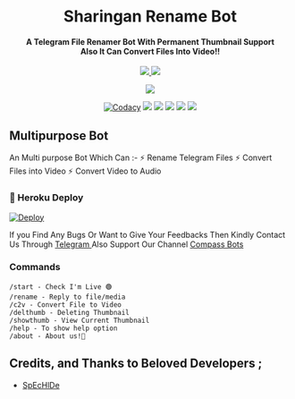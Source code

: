 
<h1 align="center"><b>Sharingan Rename Bot</b></h1>

<h4 align="center">A Telegram File Renamer Bot With Permanent Thumbnail Support <br> Also It Can Convert Files Into Video!!</h4>

<p align='center'>
  <a href="https://www.python.org/" alt="made-with-python"> <img src="https://img.shields.io/badge/Made%20with-Python-fb3640.svg?style=flat-square&logo=python&logoColor=fb3640&color=fb3640" /> </a>
  <a href="https://github.com/dakshkohli23/Sharingan-Rename-Bot/" alt="Maintenance"> <img src="https://img.shields.io/badge/Maintained%3F-Yes-green.svg?style=flat-square&logo=serverless&logoColor=fb3640&color=fb3640" /> </a>
</p>

<p align="center"><a href="https://github.com/dakshkohli23/Sharingan-Rename-Bot"><img src="https://files.softicons.com/download/culture-icons/sharingan-icons-1.5-by-harenome-razanajato/png/256x256/kakashi.png"></a></p>

<p align="center">
    <a href="https://github.com/dakshkohli23/Sharingan-Rename-Bot"> <img src="https://img.shields.io/codacy/grade/4e490514fa374fea87763a055b7ac6fb?color=fb3640&logo=codacy&logoColor=fb3640&style=for-the-badge" alt="Codacy" /></a>
    <a href="https://github.com/dakshkohli23/Sharingan-Rename-Bot"> <img src="https://img.shields.io/github/repo-size/dakshkohli23/Sharingan-Rename-Bot?color=fb3640&logo=github&logoColor=fb3640&style=for-the-badge" /></a>
    <a href="https://github.com/dakshkohli23/Sharingan-Rename-Bot/commits"> <img src="https://img.shields.io/github/last-commit/dakshkohli23/Sharingan-Rename-Bot?color=fb3640&logo=github&logoColor=fb3640&style=for-the-badge" /></a>
    <a href="https://github.com/dakshkohli23/Sharingan-Rename-Bot/issues"> <img src="https://img.shields.io/github/issues/dakshkohli23/Sharingan-Rename-Bot?color=fb3640&logo=github&logoColor=fb3640&style=for-the-badge" /></a>
    <a href="https://github.com/dakshkohli23/Sharingan-Rename-Bot/network/members"> <img src="https://img.shields.io/github/forks/dakshkohli23/Sharingan-Rename-Bot?color=fb3640&logo=github&logoColor=fb3640&style=for-the-badge" /></a>  
    <a href="https://pypi.org/project/Telethon/"> <img src="https://img.shields.io/pypi/v/telethon?color=fb3640&label=telethon&logo=python&logoColor=fb3640&style=for-the-badge" /></a>
</p>

## Multipurpose Bot 

An Multi purpose Bot Which Can :-
⚡ Rename Telegram Files 
⚡ Convert Files into Video 
⚡ Convert Video to Audio

### 🚀 Heroku Deploy

[![Deploy](https://www.herokucdn.com/deploy/button.svg)](https://heroku.com/deploy?template=https://github.com/dakshkohli23/Sharingan-Rename-Bot)

If you Find Any Bugs Or Want to Give Your Feedbacks Then Kindly Contact Us Through [Telegram ](https://telegram.dog/Dlaize) 
Also Support Our Channel [Compass Bots](https://telegram.dog/compass_botz) 

### Commands
```
/start - Check I'm Live 🟢
/rename - Reply to file/media
/c2v - Convert File to Video
/delthumb - Deleting Thumbnail
/showthumb - View Current Thumbnail
/help - To show help option
/about - About us!🧿
```

## Credits, and Thanks to Beloved Developers ;

* [SpEcHlDe](https://telegram.dog/SpEcHlDe)
